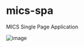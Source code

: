 # mics-spa
MICS Single Page Application

![image](https://cloud.githubusercontent.com/assets/7356977/23099440/3cbb32c4-f6aa-11e6-8d04-f60b7b882295.png)
